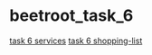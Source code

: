 # beetroot_task_6
[task 6 services](https://irared95.github.io/beetroot_task_6/index.html)
[task 6 shopping-list](https://irared95.github.io/beetroot_task_6/index.html)
